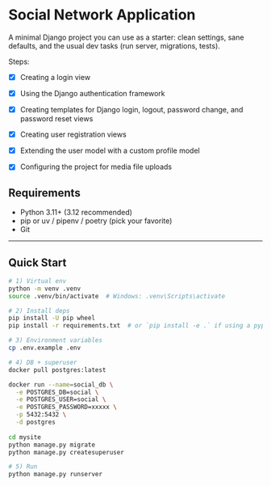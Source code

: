# Social Network Application

A minimal Django project you can use as a starter: clean settings, sane defaults, and the usual dev tasks (run server, migrations, tests).

Steps:

* [x] Creating a login view
* [x] Using the Django authentication framework
* [x] Creating templates for Django login, logout, password change, and password reset views
* [x] Creating user registration views
* [x] Extending the user model with a custom profile model
* [x] Configuring the project for media file uploads


## Requirements
- Python 3.11+ (3.12 recommended)
- pip or uv / pipenv / poetry (pick your favorite)
- Git

---

## Quick Start

```bash
# 1) Virtual env
python -m venv .venv
source .venv/bin/activate  # Windows: .venv\Scripts\activate

# 2) Install deps
pip install -U pip wheel
pip install -r requirements.txt  # or `pip install -e .` if using a pyproject

# 3) Environment variables
cp .env.example .env

# 4) DB + superuser
docker pull postgres:latest

docker run --name=social_db \
  -e POSTGRES_DB=social \
  -e POSTGRES_USER=social \
  -e POSTGRES_PASSWORD=xxxxx \
  -p 5432:5432 \
  -d postgres
  
cd mysite
python manage.py migrate
python manage.py createsuperuser

# 5) Run
python manage.py runserver
```
